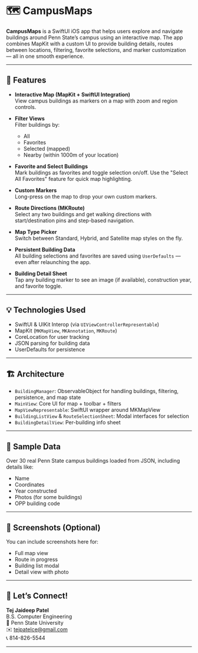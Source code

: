 # 🗺️ CampusMaps

**CampusMaps** is a SwiftUI iOS app that helps users explore and navigate buildings around Penn State’s campus using an interactive map. The app combines MapKit with a custom UI to provide building details, routes between locations, filtering, favorite selections, and marker customization — all in one smooth experience.

---

## 📱 Features

-   **Interactive Map (MapKit + SwiftUI Integration)**  
    View campus buildings as markers on a map with zoom and region controls.

-   **Filter Views**  
    Filter buildings by:

    -   All
    -   Favorites
    -   Selected (mapped)
    -   Nearby (within 1000m of your location)

-   **Favorite and Select Buildings**  
    Mark buildings as favorites and toggle selection on/off. Use the "Select All Favorites" feature for quick map highlighting.

-   **Custom Markers**  
    Long-press on the map to drop your own custom markers.

-   **Route Directions (MKRoute)**  
    Select any two buildings and get walking directions with start/destination pins and step-based navigation.

-   **Map Type Picker**  
    Switch between Standard, Hybrid, and Satellite map styles on the fly.

-   **Persistent Building Data**  
    All building selections and favorites are saved using `UserDefaults` — even after relaunching the app.

-   **Building Detail Sheet**  
    Tap any building marker to see an image (if available), construction year, and favorite toggle.

---

## 💡 Technologies Used

-   SwiftUI & UIKit Interop (via `UIViewControllerRepresentable`)
-   MapKit (`MKMapView`, `MKAnnotation`, `MKRoute`)
-   CoreLocation for user tracking
-   JSON parsing for building data
-   UserDefaults for persistence

---

## 🏗️ Architecture

-   `BuildingManager`: ObservableObject for handling buildings, filtering, persistence, and map state
-   `MainView`: Core UI for map + toolbar + filters
-   `MapViewRepresentable`: SwiftUI wrapper around MKMapView
-   `BuildingListView` & `RouteSelectionSheet`: Modal interfaces for selection
-   `BuildingDetailView`: Per-building info sheet

---

## 📂 Sample Data

Over 30 real Penn State campus buildings loaded from JSON, including details like:

-   Name
-   Coordinates
-   Year constructed
-   Photos (for some buildings)
-   OPP building code

---

## 📸 Screenshots (Optional)

You can include screenshots here for:

-   Full map view
-   Route in progress
-   Building list modal
-   Detail view with photo

---

## 🧠 Let’s Connect!

**Tej Jaideep Patel**  
B.S. Computer Engineering  
📍 Penn State University  
✉️ tejpatelce@gmail.com  
📞 814-826-5544

---
